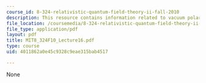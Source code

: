 ```yaml
---
course_id: 8-324-relativistic-quantum-field-theory-ii-fall-2010
description: This resource contains information related to vacuum polarization.
file_location: /coursemedia/8-324-relativistic-quantum-field-theory-ii-fall-2010/4011862a0e45c9328c9eae315bab4517_MIT8_324F10_Lecture16.pdf
file_type: application/pdf
layout: pdf
title: MIT8_324F10_Lecture16.pdf
type: course
uid: 4011862a0e45c9328c9eae315bab4517

---
```

None